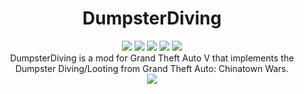 <div align="center">
<!-- <img src="https://raw.githubusercontent.com/justalemon/DumpsterDiving/master/logo.png" width="750" /> -->
<h1>DumpsterDiving</h1>
<a href="https://www.gta5-mods.com/scripts/dumpsterdiving"><img src="https://img.shields.io/badge/5mods-download-20BA4E.svg"></a>
<a href="https://ci.appveyor.com/project/justalemon/dumpsterdiving"><img src="https://img.shields.io/appveyor/ci/justalemon/dumpsterdiving.svg?label=appveyor"></a>
<a href="https://www.codefactor.io/repository/github/justalemon/dumpsterdiving"><img src="https://www.codefactor.io/repository/github/justalemon/dumpsterdiving/badge"></a>
<a href="https://dependabot.com"><img src="https://api.dependabot.com/badges/status?host=github&repo=justalemon/DumpsterDiving"></a>
<a href="https://discord.gg/Cf6sspj"><img src="https://img.shields.io/badge/discord-join-7289DA.svg"></a>
<br>
DumpsterDiving is a mod for Grand Theft Auto V that implements the Dumpster Diving/Looting from Grand Theft Auto: Chinatown Wars.
<br>
<img src="https://raw.githubusercontent.com/justalemon/DumpsterDiving/master/preview.png"/>
</div>
